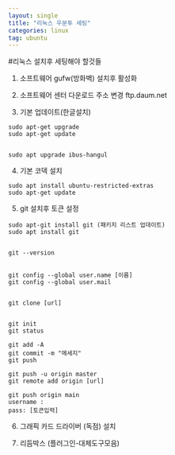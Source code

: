 ```yaml
---
layout: single
title: "리눅스 우분투 세팅"
categories: linux
tag: ubuntu
---
```


#리눅스 설치후 세팅해야 할것들

1. 소프트웨어 gufw(방화벽) 설치후 활성화

2. 소프트웨어 센터 다운로드 주소 변경 ftp.daum.net

3. 기본 업데이트(한글설치)

```
sudo apt-get upgrade
sudo apt-get update


sudo apt upgrade ibus-hangul
```

4. 기본 코덱 설치

```
sudo apt install ubuntu-restricted-extras
sudo apt-get update
```

5. git 설치후 토큰 설정

```
sudo apt-git install git (패키지 리스트 업데이트)
sudo apt install git


git --version 


git config --global user.name [이름]
git config --global user.mail


git clone [url]


git init
git status

git add -A
git commit -m "메세지"
git push

git push -u origin master
git remote add origin [url]

git push origin main
username :
pass: [토큰입력]
```

6. 그래픽 카드 드라이버 (독점) 설치



7. 리듬박스 (플러그인-대체도구모음)
